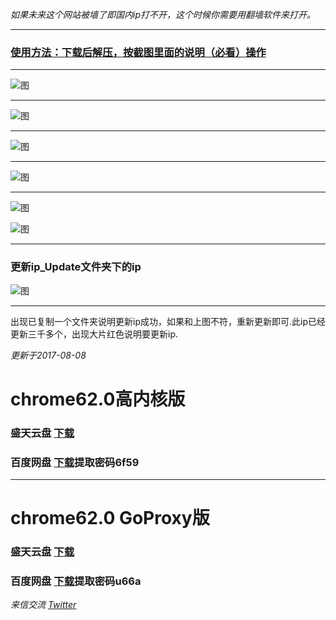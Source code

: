 _如果未来这个网站被墙了即国内ip打不开，这个时候你需要用翻墙软件来打开。_

***
### [使用方法：下载后解压，按截图里面的说明（必看）操作](https://github.com/gugejun/Github/wiki)

***


![图](https://github.com/gugejun/chrome62.0/blob/master/1.png?raw=true)

***

![图](https://github.com/gugejun/chrome62.0/blob/master/2.png?raw=true)

***

![图](https://github.com/gugejun/chrome62.0/blob/master/3.png?raw=true)

***

![图](https://github.com/gugejun/chrome62.0/blob/master/4.png?raw=true)

***

![图](https://github.com/gugejun/chrome62.0/blob/master/5.png?raw=true)

![图](https://github.com/gugejun/chrome62.0/blob/master/6.png?raw=true)

***

### 更新ip_Update文件夹下的ip
![图](https://github.com/gugejun/chrome62.0/blob/master/7.png?raw=true)

***

出现已复制一个文件夹说明更新ip成功，如果和上图不符，重新更新即可.此ip已经更新三千多个，出现大片红色说明要更新ip.

_更新于2017-08-08_
# chrome62.0高内核版
### 盛天云盘  [下载](http://pan.stnts.com/s/DIK9e5r)
### 百度网盘  [下载](https://pan.baidu.com/s/1qY7FuLu)提取密码6f59

***
# chrome62.0 GoProxy版
### 盛天云盘 [下载](http://pan.stnts.com/s/RTX0Ogg)
### 百度网盘 [下载](https://pan.baidu.com/s/1c2tQEek)提取密码u66a


_来信交流       [Twitter](https://twitter.com/gugejun)_


